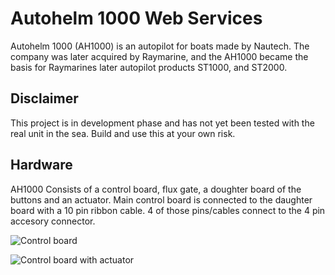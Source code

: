 Autohelm 1000 Web Services
==========================

Autohelm 1000 (AH1000) is an autopilot for boats made by Nautech. The company was later acquired by Raymarine, and the AH1000 became the basis for Raymarines later autopilot products ST1000, and ST2000.

Disclaimer
----------
This project is in development phase and has not yet been tested with the real unit in the sea. Build and use this at your own risk.

Hardware
--------
AH1000 Consists of a control board, flux gate, a doughter board of the buttons and an actuator. Main control board is connected to the daughter board with a 10 pin ribbon cable. 4 of those pins/cables connect to the 4 pin accesory connector.

![Control board](Images/20210806_223559.jpg)

![Control board with actuator](Images/20211030_105624.jpg)


